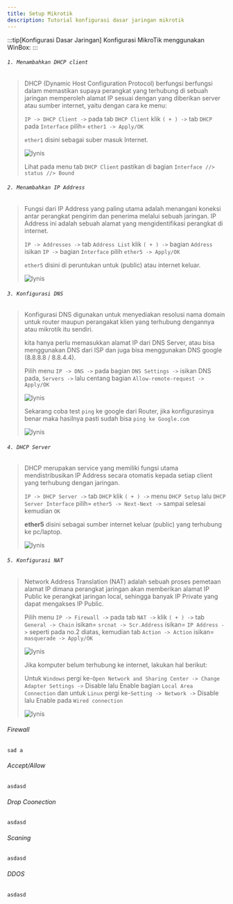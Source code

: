 ```yaml
---
title: Setup Mikrotik
description: Tutorial konfigurasi dasar jaringan mikrotik
---
```


:::tip[Konfigurasi Dasar Jaringan]
Konfigurasi MikroTik menggunakan WinBox:
:::

###### ```1. Menambahkan DHCP client```
> 
> DHCP (Dynamic Host Configuration Protocol) berfungsi berfungsi dalam memastikan supaya perangkat yang terhubung di sebuah jaringan memperoleh alamat IP sesuai dengan yang diberikan server atau sumber internet, yaitu dengan cara ke menu:
>
> ```IP -> DHCP Client ->``` pada tab ```DHCP Client``` klik ```( + ) ->``` tab ```DHCP``` pada ```Interface``` pilih= ```ether1 -> Apply/OK```
>
> ```ether1``` disini sebagai suber masuk Internet.
>
> ![lynis](/images/mikrotik/gambar1.webp "lynis")
> 
> Lihat pada menu tab ```DHCP Client``` pastikan di bagian ```Interface //> status //> Bound```
>
###### ```2. Menambahkan IP Address```
> 
> Fungsi dari IP Address yang paling utama adalah menangani koneksi antar perangkat pengirim dan penerima melalui sebuah jaringan. IP Address ini adalah sebuah alamat yang mengidentifikasi perangkat di internet.
>
> ```IP -> Addresses ->``` tab ```Address List``` klik ```( + ) ->``` bagian ```Address``` isikan ```IP ->``` bagian ```Interface``` pilih ```ether5 -> Apply/OK```
>
> ```ether5``` disini di peruntukan untuk (public) atau internet keluar.
> 
> ![lynis](/images/mikrotik/gambar2.webp "lynis")
> 
###### ```3. Konfigurasi DNS```
> 
>Konfigurasi DNS digunakan untuk menyediakan resolusi nama domain untuk router maupun perangakat klien yang terhubung dengannya atau mikrotik itu sendiri.
>
>kita hanya perlu memasukkan alamat IP dari DNS Server, atau bisa menggunakan DNS dari ISP dan juga bisa menggunakan DNS google (8.8.8.8 / 8.8.4.4).
>
> Pilih menu ```IP -> DNS ->``` pada bagian ```DNS Settings ->``` isikan DNS pada, ```Servers ->``` lalu centang bagian ```Allow-remote-request -> Apply/OK```
> 
> ![lynis](/images/mikrotik/gambar3.webp "lynis")
>
> Sekarang coba test ```ping``` ke google dari Router, jika konfigurasinya benar maka hasilnya pasti sudah bisa ```ping ke Google.com```
> 
> ![lynis](/images/mikrotik/gambar4.webp "lynis")
>
###### ```4. DHCP Server```
> 
> DHCP merupakan service yang memiliki fungsi utama mendistribusikan IP Address secara otomatis kepada setiap client yang terhubung dengan jaringan.
>
> ```IP -> DHCP Server ->``` tab ```DHCP``` klik ```( + ) ->``` menu ```DHCP Setup``` lalu ```DHCP Server Interface``` pilih= ```ether5 -> Next-Next ->``` sampai selesai kemudian ```OK```
>
> **ether5** disini sebagai sumber internet keluar (public) yang terhubung ke pc/laptop.
>
> ![lynis](/images/mikrotik/gambar5.webp "lynis")
> 
###### ```5. Konfigurasi NAT```
> 
> Network Address Translation (NAT) adalah sebuah proses pemetaan alamat IP dimana perangkat jaringan akan memberikan alamat IP Public ke perangkat jaringan local, sehingga banyak IP Private yang dapat mengakses IP Public.
>
> Pilih menu ```IP -> Firewall ->``` pada tab ```NAT ->``` klik ```( + ) ->``` tab ```General -> Chain``` isikan= ```srcnat -> Scr.Address``` isikan= ```IP Address ->``` seperti pada no.2 diatas, kemudian tab ```Action -> Action``` isikan= ```masquerade -> Apply/OK```
>
> ![lynis](/images/mikrotik/gambar6.webp "lynis")
> 
> Jika komputer belum terhubung ke internet, lakukan hal berikut:
>
> Untuk ```Windows``` pergi ke-```Open Network and Sharing Center -> Change Adapter Settings ->```
> Disable lalu Enable bagian ```Local Area Connection``` dan untuk ```Linux``` pergi ke-```Setting -> Network ->``` Disable lalu Enable pada ```Wired connection```
> 
> ![lynis](/images/mikrotik/gambar7.webp "lynis")
> 

###### Firewall
```sad a```
###### Accept/Allow
```asdasd```
###### Drop Coonection
```asdasd```
###### Scaning
```asdasd```
###### DDOS
```asdasd```
